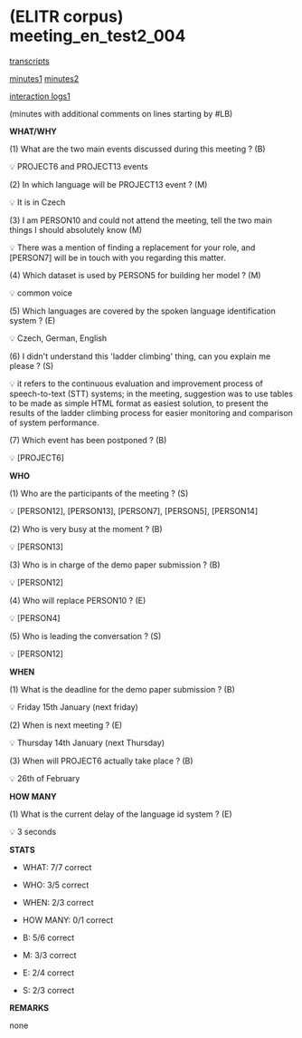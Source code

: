 # (ELITR corpus) meeting\_en\_test2\_004


[transcripts](meeting_en_test2_004/meeting_en_test2_004.txt)

[minutes1](meeting_en_test2_004/minutes_GENER_annot13.txt)
[minutes2](meeting_en_test2_004/minutes_GENER_annot17.txt)


[interaction logs1](meeting_en_test2_004/20231023.140336.json)


(minutes with additional comments on lines starting by #LB)

**WHAT/WHY**

(1) What are the two main events discussed during this meeting ? (B)

<aside>
💡 PROJECT6 and PROJECT13 events

</aside>

(2) In which language will be PROJECT13 event ?  (M)

<aside>
💡 It is in Czech

</aside>

(3) I am PERSON10 and could not attend the meeting, tell the two main things I should absolutely know (M)

<aside>
💡 There was a mention of finding a replacement for your role, and [PERSON7] will be in touch with you regarding this matter.

</aside>



(4) Which dataset is used by PERSON5 for building her model ? (M)

<aside>
💡 common voice

</aside>

(5) Which languages are covered by the spoken language identification system ? (E)

<aside>
💡 Czech, German, English

</aside>

(6) I didn't understand this 'ladder climbing' thing, can you explain me please ? (S)

<aside>
💡 it refers to the continuous evaluation and improvement process of speech-to-text (STT) systems; in the meeting, suggestion was to use tables to be made as simple HTML format as easiest solution, to present the results of the ladder climbing process for easier monitoring and comparison of system performance.

</aside>

(7) Which event has been postponed ? (B)

<aside>
💡 [PROJECT6]

</aside>



**WHO**

(1) Who are the participants of the meeting ? (S)

<aside>
💡 [PERSON12], [PERSON13], [PERSON7], [PERSON5], [PERSON14]

</aside>

(2) Who is very busy at the moment ? (B)

<aside>
💡 [PERSON13]

</aside>

(3) Who is in charge of the demo paper submission ? (B)

<aside>
💡 [PERSON12]

</aside>


(4) Who will replace PERSON10 ? (E)

<aside>
💡 [PERSON4] 

</aside>

(5) Who is leading the conversation ? (S)

<aside>
💡 [PERSON12] 

</aside>



**WHEN**

(1) What is the deadline for the demo paper submission ? (B)

<aside>
💡 Friday 15th January (next friday)

</aside>

(2) When is next meeting ? (E)

<aside>
💡 Thursday 14th January (next Thursday)

</aside>

(3) When will PROJECT6 actually take place ? (B)

<aside>
💡 26th of February

</aside>




**HOW MANY**

(1) What is the current delay of the language id system ? (E)

<aside>
💡 3 seconds

</aside>






**STATS**

- WHAT: 7/7 correct
- WHO: 3/5 correct
- WHEN: 2/3 correct
- HOW MANY: 0/1 correct

- B: 5/6 correct
- M: 3/3 correct
- E: 2/4 correct
- S: 2/3 correct

**REMARKS**

none